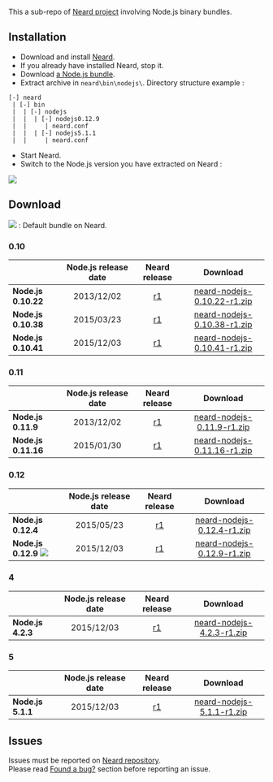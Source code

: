 This a sub-repo of [Neard project](https://github.com/crazy-max/neard) involving Node.js binary bundles.

## Installation

* Download and install [Neard](https://github.com/crazy-max/neard).
* If you already have installed Neard, stop it.
* Download [a Node.js bundle](#download).
* Extract archive in `neard\bin\nodejs\`. Directory structure example :

```
[-] neard
 | [-] bin
 |  | [-] nodejs
 |  |  | [-] nodejs0.12.9
 |  |     | neard.conf
 |  |  | [-] nodejs5.1.1
 |  |     | neard.conf
 ```

* Start Neard.
* Switch to the Node.js version you have extracted on Neard :

![](https://raw.github.com/crazy-max/neard-bin-nodejs/master/img/switchVersion-20151214.png)

## Download

![](https://raw.github.com/crazy-max/neard-bin-nodejs/master/img/star-20151214.png) : Default bundle on Neard.

### 0.10

|                     | Node.js release date | Neard release | Download |
| ------------------- |:--------------------:|:-------------:|:--------:|
| **Node.js 0.10.22** | 2013/12/02 | [r1](https://github.com/crazy-max/neard-bin-nodejs/releases/tag/r1) | [neard-nodejs-0.10.22-r1.zip](https://github.com/crazy-max/neard-bin-nodejs/releases/download/r1/neard-nodejs-0.10.22-r1.zip) |
| **Node.js 0.10.38** | 2015/03/23 | [r1](https://github.com/crazy-max/neard-bin-nodejs/releases/tag/r1) | [neard-nodejs-0.10.38-r1.zip](https://github.com/crazy-max/neard-bin-nodejs/releases/download/r1/neard-nodejs-0.10.38-r1.zip) |
| **Node.js 0.10.41** | 2015/12/03 | [r1](https://github.com/crazy-max/neard-bin-nodejs/releases/tag/r1) | [neard-nodejs-0.10.41-r1.zip](https://github.com/crazy-max/neard-bin-nodejs/releases/download/r1/neard-nodejs-0.10.41-r1.zip) |

### 0.11

|                     | Node.js release date | Neard release | Download |
| ------------------- |:--------------------:|:-------------:|:--------:|
| **Node.js 0.11.9**  | 2013/12/02 | [r1](https://github.com/crazy-max/neard-bin-nodejs/releases/tag/r1) | [neard-nodejs-0.11.9-r1.zip](https://github.com/crazy-max/neard-bin-nodejs/releases/download/r1/neard-nodejs-0.11.9-r1.zip) |
| **Node.js 0.11.16** | 2015/01/30 | [r1](https://github.com/crazy-max/neard-bin-nodejs/releases/tag/r1) | [neard-nodejs-0.11.16-r1.zip](https://github.com/crazy-max/neard-bin-nodejs/releases/download/r1/neard-nodejs-0.11.16-r1.zip) |

### 0.12

|                     | Node.js release date | Neard release | Download |
| ------------------- |:--------------------:|:-------------:|:--------:|
| **Node.js 0.12.4**  | 2015/05/23 | [r1](https://github.com/crazy-max/neard-bin-nodejs/releases/tag/r1) | [neard-nodejs-0.12.4-r1.zip](https://github.com/crazy-max/neard-bin-nodejs/releases/download/r1/neard-nodejs-0.12.4-r1.zip) |
| **Node.js 0.12.9** ![](https://raw.github.com/crazy-max/neard-bin-nodejs/master/img/star-20151214.png) | 2015/12/03 | [r1](https://github.com/crazy-max/neard-bin-nodejs/releases/tag/r1) | [neard-nodejs-0.12.9-r1.zip](https://github.com/crazy-max/neard-bin-nodejs/releases/download/r1/neard-nodejs-0.12.9-r1.zip) |

### 4

|                     | Node.js release date | Neard release | Download |
| ------------------- |:--------------------:|:-------------:|:--------:|
| **Node.js 4.2.3**   | 2015/12/03 | [r1](https://github.com/crazy-max/neard-bin-nodejs/releases/tag/r1) | [neard-nodejs-4.2.3-r1.zip](https://github.com/crazy-max/neard-bin-nodejs/releases/download/r1/neard-nodejs-4.2.3-r1.zip) |

### 5

|                     | Node.js release date | Neard release | Download |
| ------------------- |:--------------------:|:-------------:|:--------:|
| **Node.js 5.1.1**   | 2015/12/03 | [r1](https://github.com/crazy-max/neard-bin-nodejs/releases/tag/r1) | [neard-nodejs-5.1.1-r1.zip](https://github.com/crazy-max/neard-bin-nodejs/releases/download/r1/neard-nodejs-5.1.1-r1.zip) |

## Issues

Issues must be reported on [Neard repository](https://github.com/crazy-max/neard/issues).<br />
Please read [Found a bug?](https://github.com/crazy-max/neard#found-a-bug) section before reporting an issue.
